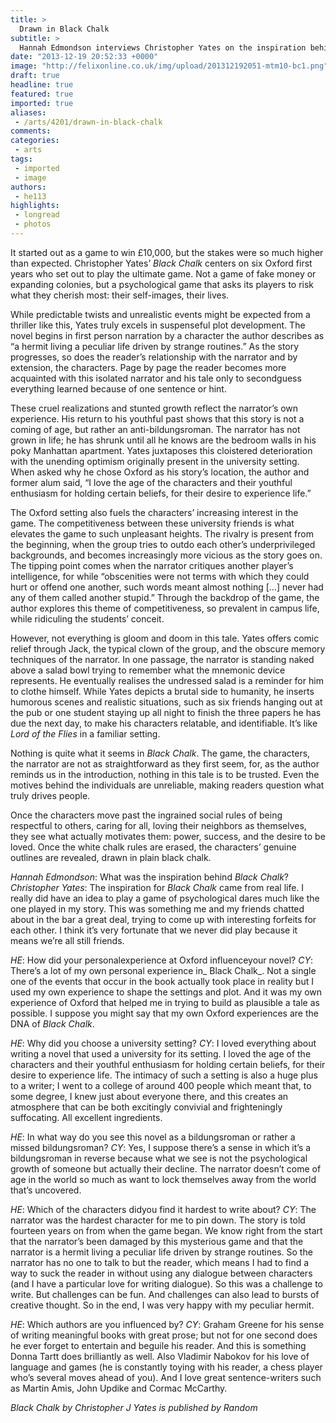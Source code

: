```yaml
---
title: >
  Drawn in Black Chalk
subtitle: >
  Hannah Edmondson interviews Christopher Yates on the inspiration behind his university-set psychological thriller.
date: "2013-12-19 20:52:33 +0000"
image: "http://felixonline.co.uk/img/upload/201312192051-mtm10-bc1.png"
draft: true
headline: true
featured: true
imported: true
aliases:
 - /arts/4201/drawn-in-black-chalk
comments:
categories:
 - arts
tags:
 - imported
 - image
authors:
 - he113
highlights:
 - longread
 - photos
---
```


It started out as a game to win £10,000, but the stakes were so much higher than expected.
Christopher Yates’ _Black Chalk_ centers on six Oxford first years who set out to play the ultimate
game. Not a game of fake money or expanding colonies, but a psychological game that asks its
players to risk what they cherish most: their self-images, their lives.

While predictable twists and unrealistic events might be expected from a thriller like this, Yates truly excels in suspenseful plot development. The novel begins in first person narration by
a character the author describes as “a hermit living a peculiar life driven by strange routines.” As the story progresses, so does the reader’s relationship with the narrator and by extension, the characters. Page by page the reader becomes more acquainted with this isolated narrator and his tale only to secondguess everything learned because of one sentence or hint.

These cruel realizations and stunted growth reflect the narrator’s own experience. His return to his youthful past shows that this story is not a coming of age, but rather an anti-bildungsroman. The narrator has not grown in life; he has shrunk until all he knows are the bedroom walls in his poky Manhattan apartment. Yates juxtaposes this cloistered deterioration with the unending optimism originally present in the university setting. When asked why he chose Oxford as his story’s location, the author and former alum said, “I love the age of the characters and their youthful enthusiasm for holding certain beliefs, for their desire to experience life.”

The Oxford setting also fuels the characters’ increasing interest in the game. The competitiveness between these university friends is what elevates the game to such
unpleasant heights. The rivalry is present from the beginning, when the group tries to outdo each other’s underprivileged backgrounds, and becomes increasingly more vicious as the story goes on. The tipping point comes when the narrator critiques another player’s intelligence, for while “obscenities were not terms with which they could hurt or offend one another, such words meant almost nothing […] never had any of them called another stupid.” Through the backdrop of the game, the author explores this theme of competitiveness, so prevalent in campus life, while ridiculing the students’ conceit.

However, not everything is gloom and doom in this tale. Yates offers comic relief through
Jack, the typical clown of the group, and the obscure memory techniques of the narrator. In one
passage, the narrator is standing naked above a salad bowl trying to remember what the mnemonic device represents. He eventually realises the undressed salad is a reminder for him to clothe himself. While Yates depicts a brutal side to humanity, he inserts humorous scenes and realistic situations, such as six friends hanging out at the pub or one student staying up all night
to finish the three papers he has due the next day, to make his characters relatable, and identifiable. It’s like _Lord of the Flies_ in a familiar setting.

Nothing is quite what it seems in _Black Chalk_. The game, the characters, the narrator are not
as straightforward as they first seem, for, as the author reminds us in the introduction, nothing in this tale is to be trusted. Even the motives behind the individuals are unreliable, making readers question what truly drives people.

Once the characters move past the ingrained social rules of being respectful to others, caring
for all, loving their neighbors as themselves, they see what actually motivates them: power, success, and the desire to be loved. Once the white chalk rules are erased, the characters’ genuine outlines are revealed, drawn in plain black chalk.

_Hannah Edmondson_: What was the inspiration behind _Black Chalk_?
_Christopher Yates_: The inspiration for _Black Chalk_ came from real life. I really did have an idea to play a game of psychological dares much like the one played in my story. This was something me and my friends chatted about in the bar a great deal, trying to come up with interesting forfeits for each other. I think it’s very fortunate that we never did play because it means we’re all still friends.

_HE_: How did your personalexperience at Oxford influenceyour novel?
_CY_: There’s a lot of my own personal experience in_ Black Chalk_. Not a single one of the events that occur in the book actually took place in reality but I used my own experience to shape the settings and plot. And it was my own experience of Oxford that helped me in trying to build as
plausible a tale as possible. I suppose you might say that my own Oxford experiences are the DNA of _Black Chalk_.

_HE_: Why did you choose a university setting?
_CY_: I loved everything about writing a novel that used a university for its setting. I loved the age of the characters and their youthful enthusiasm for holding certain beliefs, for their desire to experience life. The intimacy of such a setting is also a huge plus to a writer; I went to a college of around 400 people which meant that, to some degree, I knew just about everyone there, and this creates an atmosphere that can be both excitingly convivial and frighteningly suffocating. All
excellent ingredients.

_HE_: In what way do you see this novel as a bildungsroman or rather a missed bildungsroman?
_CY_: Yes, I suppose there’s a sense in which it’s a bildungsroman in reverse because what we see is not the psychological growth of someone but actually their decline. The narrator doesn’t come of age in the world so much as want to lock themselves away from the world that’s uncovered.

_HE_: Which of the characters didyou find it hardest to write about?
_CY_: The narrator was the hardest character for me to pin down. The story is told fourteen years on from when the game began. We know right from the start that the narrator’s been damaged by this mysterious game and that the narrator is a hermit living a peculiar life driven by strange routines. So the narrator has no one to talk to but the reader, which means I had to find a way to suck the reader in without using any dialogue between characters (and I have a particular love for writing dialogue). So this was a challenge to write. But challenges can be fun. And
challenges can also lead to bursts of creative thought. So in the end, I was very happy with my peculiar hermit.

_HE_: Which authors are you influenced by?
_CY_: Graham Greene for his sense of writing meaningful books with great prose; but not for one second does he ever forget to entertain and beguile his reader. And this is something Donna Tartt does brilliantly as well. Also Vladimir Nabokov for his love of language and games (he is constantly toying with his reader, a chess player who’s several moves ahead of you). And
I love great sentence-writers such as Martin Amis, John Updike and Cormac McCarthy.

_Black Chalk by Christopher J Yates is published by Random_
